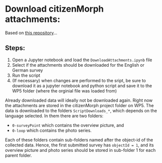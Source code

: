 # Download citizenMorph attachments:

Based on [this repository](https://github.com/Esri/developer-support/tree/master/python/general-python/download-attachments)...

## Steps:
1. Open a Jupyter notebook and load the `DownloadAttachments.ipynb` file
2. Select if the attachments should be downloaded for the English or German survey
3. Run the script
4. (If necessary) when changes are performed to the sript, be sure to download it as a jupyter notebook and python script and save it to the WP5 folder (where the orginial file was loaded from)


Already downloaded data will ideally not be downloaded again.
Right now the attachments are stored in the citizenMorph project folder on WP5. 
The data is downloaded to the folders `ScriptDownloads_*`, which depends on the language selected.  In them there are two folders:
- `0-surveyPoint` which contains the overview picture, and
- `0-loop` which contains the photo series.

Each of these folders contain sub-folders named after the object-id of the collected data. Hence, the first submitted survey has `objectId = 1`, and its overview picture and photo series should be stored in sub-folder 1 for each parent folder. 
